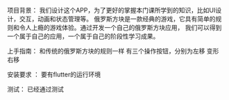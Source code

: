 项目背景：
我们设计这个APP，为了更好的掌握本门课所学到的知识，比如UI设计，交互，动画和状态管理等。
俄罗斯方块是一款经典的游戏，它具有简单的规则和令人上瘾的游戏体验。通过开发一个自己的俄罗斯方块应用，
我们可以得到一个属于自己的应用，一个属于自己的阶段性学习成果。

上手指南：
和传统的俄罗斯方块的规则一样
有三个操作按钮，分别为左移  变形  右移

安装要求 ：
要有flutter的运行环境


测试：
已经通过测试

